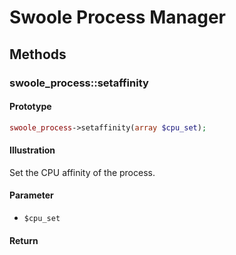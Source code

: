 # Swoole Process Manager

## Methods 

### swoole_process::setaffinity

#### Prototype

```php
swoole_process->setaffinity(array $cpu_set);
```

#### Illustration

Set the CPU affinity of the process.

#### Parameter

- `$cpu_set`


#### Return

